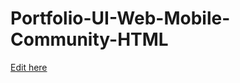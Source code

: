 # Portfolio-UI-Web-Mobile-Community-HTML

[Edit here](https://StayFar/~/gh/StayFar/StayFar2.github.io)
